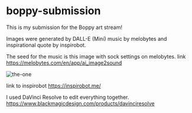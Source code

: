 # boppy-submission
This is my submission for the Boppy art stream!

Images were generated by DALL-E (Mini) music by melobytes and inspirational quote by inspirobot.

The seed for the music is this image with sock settings on melobytes.
link https://melobytes.com/en/app/ai_image2sound

![the-one](https://user-images.githubusercontent.com/49878662/173659670-fcea20ae-bf8c-45d0-aca8-886ede704f62.jpg)

link to inspirobot https://inspirobot.me/

I used DaVinci Resolve to edit everything together. https://www.blackmagicdesign.com/products/davinciresolve
